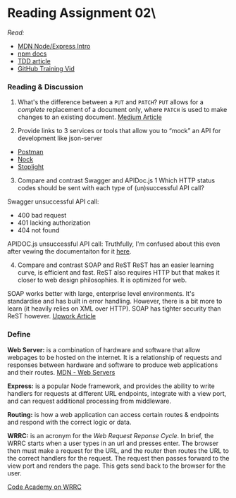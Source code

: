 # Reading Assignment 02\
*Read:*
- [MDN Node/Express Intro](https://developer.mozilla.org/en-US/docs/Learn/Server-side/Express_Nodejs/Introduction)
- [npm docs](https://docs.npmjs.com/about-npm)
- [TDD article](https://www.agilealliance.org/glossary/tdd/#q=~(infinite~false~filters~(postType~(~'page~'post~'aa_book~'aa_event_session~'aa_experience_report~'aa_glossary~'aa_research_paper~'aa_video)~tags~(~'tdd))~searchTerm~'~sort~false~sortDirection~'asc~page~1))
- [GitHub Training Vid](https://www.youtube.com/watch?v=xSv_m3KhUO8&ab_channel=GitHubTraining%26Guides)



### Reading & Discussion 
1. What's the difference between a `PUT` and `PATCH`?
`PUT` allows for a *complete* replacement of a document only, where `PATCH` is used to make changes to an existing document. 
[Medium Article](https://medium.com/backticks-tildes/restful-api-design-put-vs-patch-4a061aa3ed0b#:~:text=HTTP%20PUT%20method%20only%20allows%20a%20complete%20replacement%20of%20a%20document.&text=HTTP%20resource.&text=A%20PATCH%20request%20on%20the,the%20resource%20%E2%80%94%20changing%20its%20properties.)


2. Provide links to 3 services or tools that allow you to “mock” an API for development like json-server
- [Postman](https://learning.postman.com/docs/designing-and-developing-your-api/mocking-data/setting-up-mock/)
- [Nock](https://github.com/nock/nock)
- [Stoplight](https://stoplight.io/mocking/)

3. Compare and contrast Swagger and APIDoc.js 1 Which HTTP status codes should be sent with each type of (un)successful API call?

Swagger unsuccessful API call:
- 400 bad request
- 401 lacking authorization
- 404 not found 

APIDOC.js unsuccessful API call:
Truthfully, I'm confused about this even after vewing the documentaiton for it [here](https://apidocjs.com/deprecated.html).


4. Compare and contrast SOAP and ReST
ReST has an easier learning curve, is efficient and fast. ReST also requires HTTP but that makes it closer to web design philosophies. It is optimized for web. 

SOAP works better with large, enterprise level environments. It's standardise and has built in error handling. However, there is a bit more to learn (it heavily relies on XML over HTTP). SOAP has tighter security than ReST however. 
[Upwork Article](https://www.upwork.com/resources/soap-vs-rest-a-look-at-two-different-api-styles)

### Define
**Web Server:** is a combination of hardware and software that allow webpages to be hosted on the internet. It is a relationship of requests and responses between hardware and software to produce web applications and their routes. 
[MDN - Web Servers](https://developer.mozilla.org/en-US/docs/Learn/Common_questions/What_is_a_web_server)

**Express:** is a popular Node framework, and provides the ability to write handlers for requests at different URL endpoints, integrate with a view port, and can request additional processing from middleware. 

**Routing:** is how a web application can access certain routes & endpoints and respond with the correct logic or data. 

**WRRC:** is an acronym for the *Web Request Reponse Cycle*. In brief, the WRRC starts when a user types in an url and presses enter. The browser then must make a request for the URL, and the router then routes the URL to the correct handlers for the request. The request then passes forward to the view port and renders the page. This gets send back to the browser for the user. 

[Code Academy on WRRC](https://www.codecademy.com/articles/request-response-cycle-static)